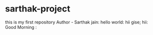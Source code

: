 # sarthak-project
this is my first repository 
Author - Sarthak jain:
hello world:
hii gise;
hii:
Good Morning :

